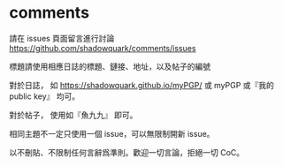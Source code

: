 # comments
請在 issues 頁面留言進行討論
https://github.com/shadowquark/comments/issues

標題請使用相應日誌的標題、鏈接、地址，以及帖子的編號

對於日誌，
如 https://shadowquark.github.io/myPGP/
或 myPGP
或『我的 public key』
均可。

對於帖子，
使用如『魚九九』
即可。

相同主題不一定只使用一個 issue，可以無限制開新 issue。

以不刪貼、不限制任何言辭爲準則。歡迎一切言論，拒絕一切 CoC。
